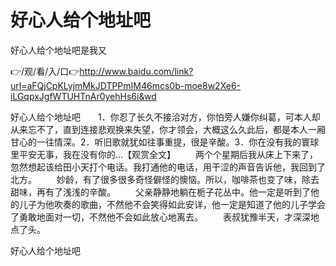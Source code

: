 # 好心人给个地址吧
好心人给个地址吧是我又

👉/观/看/入/口👉http://www.baidu.com/link?url=aFQjCpKLyjmMkJDTPPmIM46mcs0b-moe8w2Xe6-iLGqpxJgfWTUHTnAr0yehHs6i&wd

好心人给个地址吧　　1．你忍了长久不接洽对方，你怕旁人嫌你纠葛，可本人却从来忘不了，直到连接悲观换来失望，你才领会，大概这么久此后，都是本人一厢甘心的一往情深。2．听旧歌就犹如往事重提，很是辛酸。3．你在没有我的寰球里平安无事，我在没有你的...【观赏全文】
　　两个个星期后我从床上下来了，忽然想起该给田小天打个电话。我打通他的电话，用干涩的声音告诉他，我回到了北方。
　　妙龄，有了很多很多奇怪僻怪的懊恼。所以，咖啡茶也变了味，除去甜味，再有了浅浅的辛酸。
　　父亲静静地躺在栀子花丛中。他一定是听到了他的儿子为他吹奏的歌曲，不然他不会笑得如此安详，他一定是知道了他的儿子学会了勇敢地面对一切，不然他不会如此放心地离去。
　　表叔犹豫半天，才深深地点了头。

好心人给个地址吧
